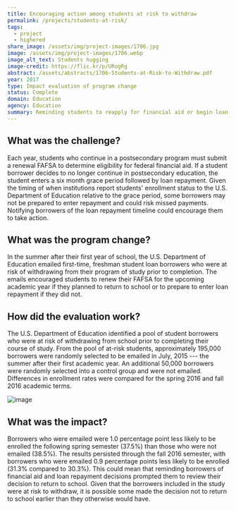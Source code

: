 ```yaml
---
title: Encouraging action among students at risk to withdraw
permalink: /projects/students-at-risk/
tags: 
  - project
  - highered
share_image: /assets/img/project-images/1706.jpg
image: /assets/img/project-images/1706.webp
image_alt_text: Students hugging
image-credit: https://flic.kr/p/URogRg
abstract: /assets/abstracts/1706-Students-at-Risk-to-Withdraw.pdf
year: 2017
type: Impact evaluation of program change
status: Complete
domain: Education
agency: Education
summary: Reminding students to reapply for financial aid or begin loan repayment decreased postsecondary enrollment by 1 percentage point
---
```

## What was the challenge?

Each year, students who continue in a postsecondary program must submit a renewal FAFSA to determine eligibility for federal financial aid. If a student borrower decides to no longer continue in postsecondary education, the student enters a six month grace period followed by loan repayment. Given the timing of when institutions report students' enrollment status to the U.S. Department of Education relative to the grace period, some borrowers may not be prepared to enter repayment and could risk missed payments. Notifying borrowers of the loan repayment timeline could encourage them to take action.  

## What was the program change?

In the summer after their first year of school, the U.S. Department of Education emailed first-time, freshman student loan borrowers who were at risk of withdrawing from their program of study prior to completion. The emails encouraged students to renew their FAFSA for the upcoming academic year if they planned to return to school or to prepare to enter loan repayment if they did not.

## How did the evaluation work?

The U.S. Department of Education identified a pool of student borrowers who were at risk of withdrawing from school prior to completing their course of study. From the pool of at-risk students, approximately 195,000 borrowers were randomly selected to be emailed in July, 2015 --- the summer after their first academic year. An additional 50,000 borrowers were randomly selected into a control group and were not emailed. Differences in enrollment rates were compared for the spring 2016 and fall 2016 academic terms.

![image]({{site.baseurl}}/assets/img/project-images/1706-graph.webp)

## What was the impact?

Borrowers who were emailed were 1.0 percentage point less likely to be enrolled the following spring semester (37.5%) than those who were not emailed (38.5%). The results persisted through the fall 2016 semester, with borrowers who were emailed 0.9 percentage points less likely to be enrolled (31.3% compared to 30.3%). This could mean that reminding borrowers of financial aid and loan repayment decisions prompted them to review their decision to return to school. Given that the borrowers included in the study were at risk to withdraw, it is possible some made the decision not to return to school earlier than they otherwise would have.
